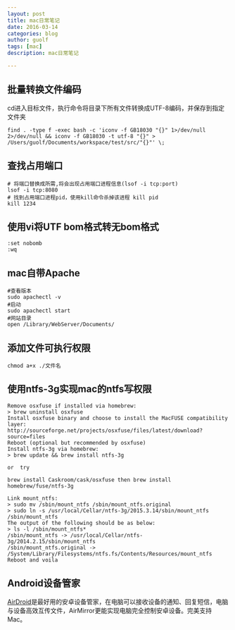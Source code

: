 ```yaml
---
layout: post
title: mac日常笔记
date: 2016-03-14
categories: blog
author: guolf
tags: [mac]
description: mac日常笔记

---
```


## 批量转换文件编码

cd进入目标文件，执行命令将目录下所有文件转换成UTF-8编码，并保存到指定文件夹

```
find . -type f -exec bash -c 'iconv -f GB18030 "{}" 1>/dev/null 2>/dev/null && iconv -f GB18030 -t utf-8 "{}" > /Users/guolf/Documents/workspace/test/src/"{}"' \; 
```

## 查找占用端口

```
# 将端口替换成所需,将会出现占用端口进程信息(lsof -i tcp:port)
lsof -i tcp:8080
# 找到占用端口进程pid，使用kill命令杀掉该进程 kill pid
kill 1234
```

## 使用vi将UTF bom格式转无bom格式

```
:set nobomb
:wq
```

## mac自带Apache

```
#查看版本
sudo apachectl -v
#启动
sudo apachectl start
#网站目录
open /Library/WebServer/Documents/
```

## 添加文件可执行权限
```
chmod a+x ./文件名
```

## 使用ntfs-3g实现mac的ntfs写权限

```
Remove osxfuse if installed via homebrew:
> brew uninstall osxfuse
Install osxfuse binary and choose to install the MacFUSE compatibility layer:
http://sourceforge.net/projects/osxfuse/files/latest/download?source=files
Reboot (optional but recommended by osxfuse)
Install ntfs-3g via homebrew:
> brew update && brew install ntfs-3g

or  try

brew install Caskroom/cask/osxfuse then brew install homebrew/fuse/ntfs-3g

Link mount_ntfs:
> sudo mv /sbin/mount_ntfs /sbin/mount_ntfs.original
> sudo ln -s /usr/local/Cellar/ntfs-3g/2015.3.14/sbin/mount_ntfs /sbin/mount_ntfs
The output of the following should be as below:
> ls -l /sbin/mount_ntfs*
/sbin/mount_ntfs -> /usr/local/Cellar/ntfs-3g/2014.2.15/sbin/mount_ntfs
/sbin/mount_ntfs.original -> /System/Library/Filesystems/ntfs.fs/Contents/Resources/mount_ntfs
Reboot and voila
```

## Android设备管家

[AirDroid](https://www.airdroid.com/zh-cn/)是最好用的安卓设备管家，在电脑可以接收设备的通知、回复短信，电脑与设备高效互传文件，AirMirror更能实现电脑完全控制安卓设备。完美支持Mac。


